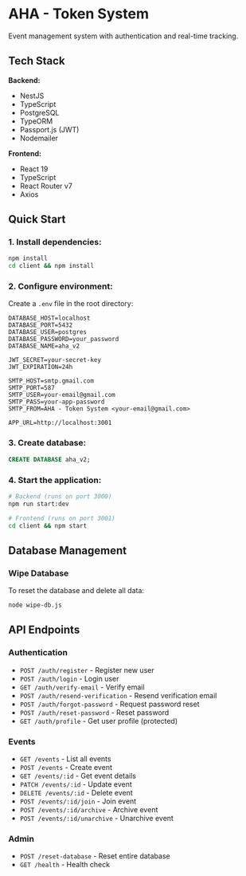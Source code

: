 # AHA - Token System

Event management system with authentication and real-time tracking.

## Tech Stack

**Backend:**
- NestJS
- TypeScript
- PostgreSQL
- TypeORM
- Passport.js (JWT)
- Nodemailer

**Frontend:**
- React 19
- TypeScript
- React Router v7
- Axios

## Quick Start

### 1. Install dependencies:
```bash
npm install
cd client && npm install
```

### 2. Configure environment:
Create a `.env` file in the root directory:
```env
DATABASE_HOST=localhost
DATABASE_PORT=5432
DATABASE_USER=postgres
DATABASE_PASSWORD=your_password
DATABASE_NAME=aha_v2

JWT_SECRET=your-secret-key
JWT_EXPIRATION=24h

SMTP_HOST=smtp.gmail.com
SMTP_PORT=587
SMTP_USER=your-email@gmail.com
SMTP_PASS=your-app-password
SMTP_FROM=AHA - Token System <your-email@gmail.com>

APP_URL=http://localhost:3001
```

### 3. Create database:
```sql
CREATE DATABASE aha_v2;
```

### 4. Start the application:
```bash
# Backend (runs on port 3000)
npm run start:dev

# Frontend (runs on port 3001)
cd client && npm start
```

## Database Management

### Wipe Database
To reset the database and delete all data:
```bash
node wipe-db.js
```

## API Endpoints

### Authentication
- `POST /auth/register` - Register new user
- `POST /auth/login` - Login user
- `GET /auth/verify-email` - Verify email
- `POST /auth/resend-verification` - Resend verification email
- `POST /auth/forgot-password` - Request password reset
- `POST /auth/reset-password` - Reset password
- `GET /auth/profile` - Get user profile (protected)

### Events
- `GET /events` - List all events
- `POST /events` - Create event
- `GET /events/:id` - Get event details
- `PATCH /events/:id` - Update event
- `DELETE /events/:id` - Delete event
- `POST /events/:id/join` - Join event
- `POST /events/:id/archive` - Archive event
- `POST /events/:id/unarchive` - Unarchive event

### Admin
- `POST /reset-database` - Reset entire database
- `GET /health` - Health check
